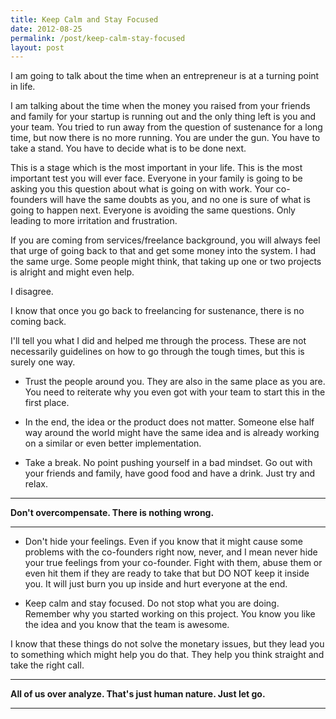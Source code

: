 ```yaml
---
title: Keep Calm and Stay Focused
date: 2012-08-25
permalink: /post/keep-calm-stay-focused
layout: post
---
```


I am going to talk about the time when an entrepreneur is at a turning point in life.

I am talking about the time when the money you raised from your friends and family for your startup is running out and the only thing left is you and your team. You tried to run away from the question of sustenance for a long time, but now there is no more running. You are under the gun. You have to take a stand. You have to decide what is to be done next.

This is a stage which is the most important in your life. This is the most important test you will ever face. Everyone in your family is going to be asking you this question about what is going on with work. Your co-founders will have the same doubts as you, and no one is sure of what is going to happen next. Everyone is avoiding the same questions. Only leading to more irritation and frustration.

If you are coming from services/freelance background, you will always feel that urge of going back to that and get some money into the system. I had the same urge. Some people might think, that taking up one or two projects is alright and might even help.

I disagree.

I know that once you go back to freelancing for sustenance, there is no coming back.

I'll tell you what I did and helped me through the process. These are not necessarily guidelines on how to go through the tough times, but this is surely one way.

- Trust the people around you. They are also in the same place as you are. You need to reiterate why you even got with your team to start this in the first place.

- In the end, the idea or the product does not matter. Someone else half way around the world might have the same idea and is already working on a similar or even better implementation.

- Take a break. No point pushing yourself in a bad mindset. Go out with your friends and family, have good food and have a drink. Just try and relax.

****
**Don't overcompensate. There is nothing wrong.**
****

- Don't hide your feelings. Even if you know that it might cause some problems with the co-founders right now, never, and I mean never hide your true feelings from your co-founder. Fight with them, abuse them or even hit them if they are ready to take that but DO NOT keep it inside you. It will just burn you up inside and hurt everyone at the end.

- Keep calm and stay focused. Do not stop what you are doing. Remember why you started working on this project. You know you like the idea and you know that the team is awesome.

I know that these things do not solve the monetary issues, but they lead you to something which might help you do that. They help you think straight and take the right call.

****
**All of us over analyze. That's just human nature. Just let go.**
****
